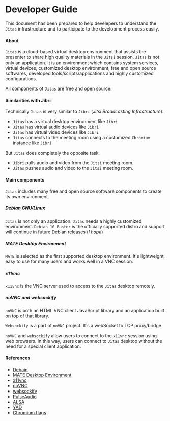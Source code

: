 # Developer Guide

This document has been prepared to help develepers to understand the `Jitas`
infrastructure and to participate to the development process easily.

#### About

`Jitas` is a cloud-based virtual desktop environment that assists the presenter
to share high quality materials in the `Jitsi` session. `Jitas` is not only an
application. It is an environment which contains system services, virtual
devices, customized desktop environment, free and open source softwares,
developed tools/scripts/applications and highly customized configurations.

All components of `Jitas` are free and open source.

#### Similarities with Jibri

Technically `Jitas` is very similar to `Jibri` (_Jitsi Broadcasting
Infrastructure_).

- `Jitas` has a virtual desktop environment like `Jibri`
- `Jitas` has virtual audio devices like `Jibri`
- `Jitas` has virtual video devices like `Jibri`
- `Jitas` connects to the meeting room using a customized `Chromium` instance
  like `Jibri`

But `Jitas` does completely the opposite task.

- `Jibri` pulls audio and video from the `Jitsi` meeting room.
- `Jitas` pushes audio and video to the `Jitsi` meeting room.

#### Main components

`Jitas` includes many free and open source software components to create its own
environment.

##### Debian GNU/Linux

`Jitas` is not only an application. `Jitas` needs a highly customized
environment. `Debian 10 Buster` is the officially supported distro and support
will continue in future Debian releases (_I hope_)

##### MATE Desktop Environment

`MATE` is selected as the first supported desktop environment. It's lightweight,
easy to use for many users and works well in a VNC session.

##### x11vnc

`x11vnc` is the VNC server used to access to the `Jitas` desktop remotely.

##### noVNC and websockify

`noVNC` is both an HTML VNC client JavaScript library and an application built
on top of that library.

`Websockify` is a part of `noVNC` project. It`s a webSocket to TCP proxy/bridge.

`noVNC` and `websockify` allow users to connect to the `x11vnc` session using
web browsers. In this way, users can connect to `Jitas` desktop without the need
for a special client application.

#### References

- [Debain](https://www.debian.org/)
- [MATE Desktop Environment](https://mate-desktop.org/)
- [x11vnc](https://github.com/LibVNC/x11vnc)
- [noVNC](https://github.com/novnc/noVNC)
- [websockify](https://github.com/novnc/websockify)
- [PulseAudio](https://www.freedesktop.org/wiki/Software/PulseAudio/)
- [ALSA](https://www.alsa-project.org/wiki/Main_Page)
- [YAD](https://github.com/v1cont/yad)
- [Chromium flags](https://peter.sh/experiments/chromium-command-line-switches/)
